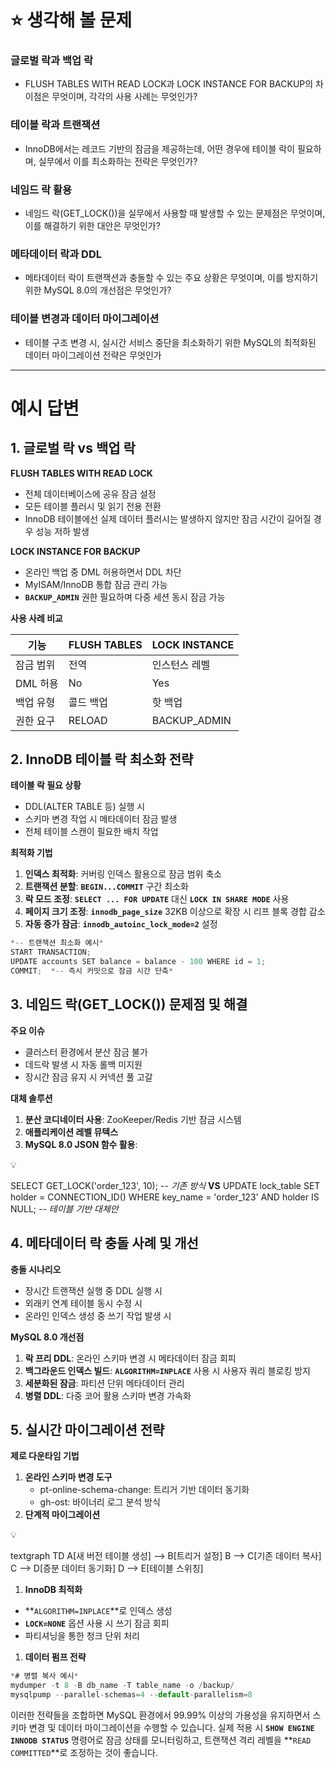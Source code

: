 # ⭐ 생각해 볼 문제
### 글로벌 락과 백업 락
+ FLUSH TABLES WITH READ LOCK과 LOCK INSTANCE FOR BACKUP의 차이점은 무엇이며, 각각의 사용 사례는 무엇인가?
### 테이블 락과 트랜잭션
+ InnoDB에서는 레코드 기반의 잠금을 제공하는데, 어떤 경우에 테이블 락이 필요하며, 실무에서 이를 최소화하는 전략은 무엇인가?
### 네임드 락 활용
+ 네임드 락(GET_LOCK())을 실무에서 사용할 때 발생할 수 있는 문제점은 무엇이며, 이를 해결하기 위한 대안은 무엇인가?
### 메타데이터 락과 DDL
+ 메타데이터 락이 트랜잭션과 충돌할 수 있는 주요 상황은 무엇이며, 이를 방지하기 위한 MySQL 8.0의 개선점은 무엇인가?
### 테이블 변경과 데이터 마이그레이션
+ 테이블 구조 변경 시, 실시간 서비스 중단을 최소화하기 위한 MySQL의 최적화된 데이터 마이그레이션 전략은 무엇인가

--------
# 예시 답변  
## **1. 글로벌 락 vs 백업 락**

**FLUSH TABLES WITH READ LOCK**

- 전체 데이터베이스에 공유 잠금 설정
- 모든 테이블 플러시 및 읽기 전용 전환
- InnoDB 테이블에선 실제 데이터 플러시는 발생하지 않지만 잠금 시간이 길어질 경우 성능 저하 발생

**LOCK INSTANCE FOR BACKUP**

- 온라인 백업 중 DML 허용하면서 DDL 차단
- MyISAM/InnoDB 통합 잠금 관리 가능
- **`BACKUP_ADMIN`** 권한 필요하며 다중 세션 동시 잠금 가능

**사용 사례 비교**

| **기능** | **FLUSH TABLES** | **LOCK INSTANCE** |
| --- | --- | --- |
| 잠금 범위 | 전역 | 인스턴스 레벨 |
| DML 허용 | No | Yes |
| 백업 유형 | 콜드 백업 | 핫 백업 |
| 권한 요구 | RELOAD | BACKUP_ADMIN |

## **2. InnoDB 테이블 락 최소화 전략**

**테이블 락 필요 상황**

- DDL(ALTER TABLE 등) 실행 시
- 스키마 변경 작업 시 메타데이터 잠금 발생
- 전체 테이블 스캔이 필요한 배치 작업

**최적화 기법**

1. **인덱스 최적화**: 커버링 인덱스 활용으로 잠금 범위 축소
2. **트랜잭션 분할**: **`BEGIN...COMMIT`** 구간 최소화
3. **락 모드 조정**: **`SELECT ... FOR UPDATE`** 대신 **`LOCK IN SHARE MODE`** 사용
4. **페이지 크기 조정**: **`innodb_page_size`** 32KB 이상으로 확장 시 리프 블록 경합 감소
5. **자동 증가 잠금**: **`innodb_autoinc_lock_mode=2`** 설정

```jsx
*-- 트랜잭션 최소화 예시*
START TRANSACTION;
UPDATE accounts SET balance = balance - 100 WHERE id = 1;
COMMIT;  *-- 즉시 커밋으로 잠금 시간 단축*
```

## **3. 네임드 락(GET_LOCK()) 문제점 및 해결**

**주요 이슈**

- 클러스터 환경에서 분산 잠금 불가
- 데드락 발생 시 자동 롤백 미지원
- 장시간 잠금 유지 시 커넥션 풀 고갈

**대체 솔루션**

1. **분산 코디네이터 사용**: ZooKeeper/Redis 기반 잠금 시스템
2. **애플리케이션 레벨 뮤텍스**
3. **MySQL 8.0 JSON 함수 활용**:

<aside>
💡

SELECT GET_LOCK('order_123', 10);  *-- 기존 방식*
**VS**
UPDATE lock_table SET holder = CONNECTION_ID() 
WHERE key_name = 'order_123' AND holder IS NULL;  *-- 테이블 기반 대체안*

</aside>

## **4. 메타데이터 락 충돌 사례 및 개선**

**충돌 시나리오**

- 장시간 트랜잭션 실행 중 DDL 실행 시
- 외래키 연계 테이블 동시 수정 시
- 온라인 인덱스 생성 중 쓰기 작업 발생 시

**MySQL 8.0 개선점**

1. **락 프리 DDL**: 온라인 스키마 변경 시 메타데이터 잠금 회피
2. **백그라운드 인덱스 빌드**: **`ALGORITHM=INPLACE`** 사용 시 사용자 쿼리 블로킹 방지
3. **세분화된 잠금**: 파티션 단위 메타데이터 관리
4. **병렬 DDL**: 다중 코어 활용 스키마 변경 가속화

## **5. 실시간 마이그레이션 전략**

**제로 다운타임 기법**

1. **온라인 스키마 변경 도구**
    - pt-online-schema-change: 트리거 기반 데이터 동기화
    - gh-ost: 바이너리 로그 분석 방식
2. **단계적 마이그레이션**

<aside>
💡

textgraph TD
    A[새 버전 테이블 생성] --> B[트리거 설정]
    B --> C[기존 데이터 복사]
    C --> D[증분 데이터 동기화]
    D --> E[테이블 스위칭]

</aside>

1. **InnoDB 최적화**
- **`ALGORITHM=INPLACE`**로 인덱스 생성
- **`LOCK=NONE`** 옵션 사용 시 쓰기 잠금 회피
- 파티셔닝을 통한 청크 단위 처리
1. **데이터 펌프 전략**

```jsx
*# 병렬 복사 예시*
mydumper -t 8 -B db_name -T table_name -o /backup/
mysqlpump --parallel-schemas=4 --default-parallelism=8
```

이러한 전략들을 조합하면 MySQL 환경에서 99.99% 이상의 가용성을 유지하면서 스키마 변경 및 데이터 마이그레이션을 수행할 수 있습니다. 실제 적용 시 **`SHOW ENGINE INNODB STATUS`** 명령어로 잠금 상태를 모니터링하고, 트랜잭션 격리 레벨을 **`READ COMMITTED`**로 조정하는 것이 좋습니다.
